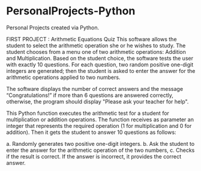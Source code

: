 # PersonalProjects-Python
 Personal Projects created via Python.
 
 FIRST PROJECT : Arithmetic Equations Quiz
 This software allows the student to select the arithmetic operation she or he wishes to study. 
 The student chooses from a menu one of two arithmetic operations: Addition and Multiplication.
 Based on the student choice, the software tests the user with exactly 10 questions.
 For each question, two random positive one-digit integers are generated; 
 then the student is asked to enter the answer for the arithmetic operations applied to two numbers.
 
 The software displays the number of correct answers and the message “Congratulations!” 
 if more than 6 questions are answered correctly, otherwise, the program should display "Please ask your teacher for help".
 
 This Python function executes the arithmetic test for a student for multiplication or addition operations.
 The function receives as parameter an integer that represents the required operation (1 for multiplication and 0 for addition). 
 Then it gets the student to answer 10 questions as follows:
 
a. Randomly generates two positive one-digit integers.
b. Ask the student to enter the answer for the arithmetic operation of the two
numbers,
c. Checks if the result is correct. If the answer is incorrect, it provides the correct
answer.
